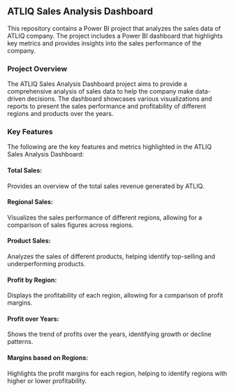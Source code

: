 ## ATLIQ Sales Analysis Dashboard
This repository contains a Power BI project that analyzes the sales data of ATLIQ company. The project includes a Power BI dashboard that highlights key metrics and provides insights into the sales performance of the company.

### Project Overview
The ATLIQ Sales Analysis Dashboard project aims to provide a comprehensive analysis of sales data to help the company make data-driven decisions. The dashboard showcases various visualizations and reports to present the sales performance and profitability of different regions and products over the years.

### Key Features
The following are the key features and metrics highlighted in the ATLIQ Sales Analysis Dashboard:

#### Total Sales: 
Provides an overview of the total sales revenue generated by ATLIQ.
#### Regional Sales: 
Visualizes the sales performance of different regions, allowing for a comparison of sales figures across regions.
#### Product Sales: 
Analyzes the sales of different products, helping identify top-selling and underperforming products.
#### Profit by Region: 
Displays the profitability of each region, allowing for a comparison of profit margins.
#### Profit over Years:
Shows the trend of profits over the years, identifying growth or decline patterns.
#### Margins based on Regions: 
Highlights the profit margins for each region, helping to identify regions with higher or lower profitability.
